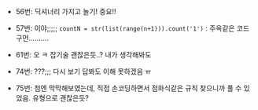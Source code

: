 - 56번: 딕셔너리 가지고 놀기! 중요!!
- 57번: 이야;;;;;
  	`countN = str(list(range(n+1))).count('1')` : 주옥같은 코드구먼..........

- 61번: 오 ㅋ 잡기술 괜찮은듯..? 내가 생각해봐도

- 74번: ???;;; 다시 보기 답봐도 이해 못하겠음 ㅠ
- 75번: 첨엔 막막해보였는데, 직접 손코딩하면서 점화식같은 규칙 찾으니까 풀 수 있었음. 유형으로 괜찮은듯?